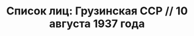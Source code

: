 ---
title: 'Список лиц: Грузинская ССР // 10 августа 1937 года'
description: РГАСПИ, ф.17, т.2, оп.171, дело 410, лист 201
images:
- /disk/pictures/v02/17-171-410-201.jpg
- /disk/pictures/v02/17-171-410-202.jpg
- /disk/pictures/v02/17-171-410-203.jpg
- /disk/pictures/v02/17-171-410-204.jpg
- /disk/pictures/v02/17-171-410-205.jpg
- /disk/pictures/v02/17-171-410-206.jpg
---